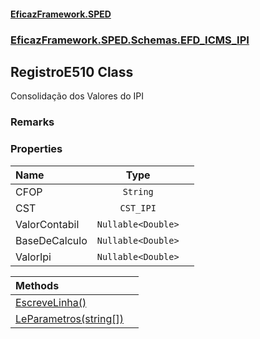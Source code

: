 #### [EficazFramework.SPED](EficazFrameworkSPED.md 'EficazFramework SPED')
### [EficazFramework.SPED.Schemas.EFD_ICMS_IPI](EficazFramework.SPED.Schemas.EFD_ICMS_IPI.md 'EficazFramework.SPED.Schemas.EFD_ICMS_IPI')

## RegistroE510 Class

Consolidação dos Valores do IPI

### Remarks
### Properties

| Name | Type | |
| :--- | :---: | :--- |
| CFOP | `String` |  |
| CST | `CST_IPI` |  |
| ValorContabil | `Nullable<Double>` |  |
| BaseDeCalculo | `Nullable<Double>` |  |
| ValorIpi | `Nullable<Double>` |  |

| Methods | |
| :--- | :--- |
| [EscreveLinha()](EficazFramework.SPED.Schemas.EFD_ICMS_IPI/RegistroE510/EscreveLinha().md 'EficazFramework.SPED.Schemas.EFD_ICMS_IPI.RegistroE510.EscreveLinha()') | |
| [LeParametros(string[])](EficazFramework.SPED.Schemas.EFD_ICMS_IPI/RegistroE510/LeParametros(string[]).md 'EficazFramework.SPED.Schemas.EFD_ICMS_IPI.RegistroE510.LeParametros(string[])') | |
